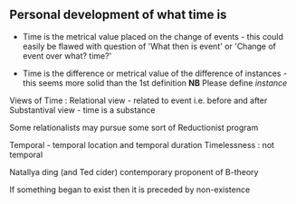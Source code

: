 ## Personal development of what time is

- Time is the metrical value placed on the change of events - this could easily be flawed with question of 'What then is event' or 'Change of event over what? time?'

- Time is the difference or metrical value of the difference of instances - this seems more solid than the 1st definition
**NB** Please define _instance_

Views of Time :
Relational view - related to event i.e. before and after
Substantival view - time is a substance


Some relationalists may pursue some sort of Reductionist program

Temporal - temporal location and temporal duration 
Timelessness : not temporal

Natallya ding (and Ted cider) contemporary proponent of B-theory 

If something began to exist then it is preceded by non-existence